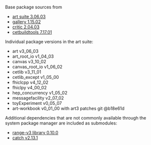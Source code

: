 Base package sources from

* [art suite 3.06.03](https://cdcvs.fnal.gov/redmine/projects/art/wiki/Series_306)
* [gallery 1.15.02](https://cdcvs.fnal.gov/redmine/projects/gallery/wiki/Series_115)
* [critic 2.04.03](https://cdcvs.fnal.gov/redmine/projects/critic/wiki/)
* [cetbuildtools 7.17.01](https://cdcvs.fnal.gov/redmine/projects/cetbuildtools/wiki)

Individual package versions in the art suite:

- art               v3\_06\_03
- art\_root\_io     v1\_04\_03
- canvas            v3\_10\_02
- canvas\_root\_io  v1\_06\_02
- cetlib            v3\_11\_01
- cetlib\_except    v1\_05\_00
- fhiclcpp          v4\_12\_02
- fhiclpy           v4\_00\_02
- hep\_concurrency  v1\_05\_02
- messagefacility   v2\_07\_02
- toyExperiment     v0\_05\_07
- art-workbook      v0\_01\_00 with art3 patches git @b18e61d

Additional dependencies that are not commonly available through the system package
manager are included as submodules:

* [range-v3 library 0.10.0](https://github.com/ericniebler/range-v3)
* [catch v2.13.1](https://github.com/catchorg/Catch2)
